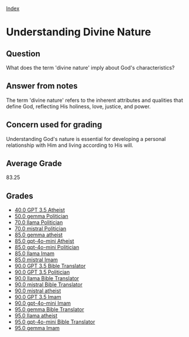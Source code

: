 
[Index](../index.md)
# Understanding Divine Nature
## Question
What does the term 'divine nature' imply about God's characteristics?

## Answer from notes
The term 'divine nature' refers to the inherent attributes and qualities that define God, reflecting His holiness, love, justice, and power.

## Concern used for grading
Understanding God's nature is essential for developing a personal relationship with Him and living according to His will.

## Average Grade
83.25

## Grades
 * [40.0 GPT 3.5 Atheist](../answers/GPT_3.5_Atheist/Understanding_Divine_Nature.md)
 * [50.0 gemma Politician](../answers/gemma_Politician/Understanding_Divine_Nature.md)
 * [70.0 llama Politician](../answers/llama_Politician/Understanding_Divine_Nature.md)
 * [70.0 mistral Politician](../answers/mistral_Politician/Understanding_Divine_Nature.md)
 * [85.0 gemma atheist](../answers/gemma_atheist/Understanding_Divine_Nature.md)
 * [85.0 gpt-4o-mini Atheist](../answers/gpt-4o-mini_Atheist/Understanding_Divine_Nature.md)
 * [85.0 gpt-4o-mini Politician](../answers/gpt-4o-mini_Politician/Understanding_Divine_Nature.md)
 * [85.0 llama Imam](../answers/llama_Imam/Understanding_Divine_Nature.md)
 * [85.0 mistral Imam](../answers/mistral_Imam/Understanding_Divine_Nature.md)
 * [90.0 GPT 3.5 Bible Translator](../answers/GPT_3.5_Bible_Translator/Understanding_Divine_Nature.md)
 * [90.0 GPT 3.5 Politician](../answers/GPT_3.5_Politician/Understanding_Divine_Nature.md)
 * [90.0 llama Bible Translator](../answers/llama_Bible_Translator/Understanding_Divine_Nature.md)
 * [90.0 mistral Bible Translator](../answers/mistral_Bible_Translator/Understanding_Divine_Nature.md)
 * [90.0 mistral atheist](../answers/mistral_atheist/Understanding_Divine_Nature.md)
 * [90.0 GPT 3.5 Imam](../answers/GPT_3.5_Imam/Understanding_Divine_Nature.md)
 * [90.0 gpt-4o-mini Imam](../answers/gpt-4o-mini_Imam/Understanding_Divine_Nature.md)
 * [95.0 gemma Bible Translator](../answers/gemma_Bible_Translator/Understanding_Divine_Nature.md)
 * [95.0 llama atheist](../answers/llama_atheist/Understanding_Divine_Nature.md)
 * [95.0 gpt-4o-mini Bible Translator](../answers/gpt-4o-mini_Bible_Translator/Understanding_Divine_Nature.md)
 * [95.0 gemma Imam](../answers/gemma_Imam/Understanding_Divine_Nature.md)
